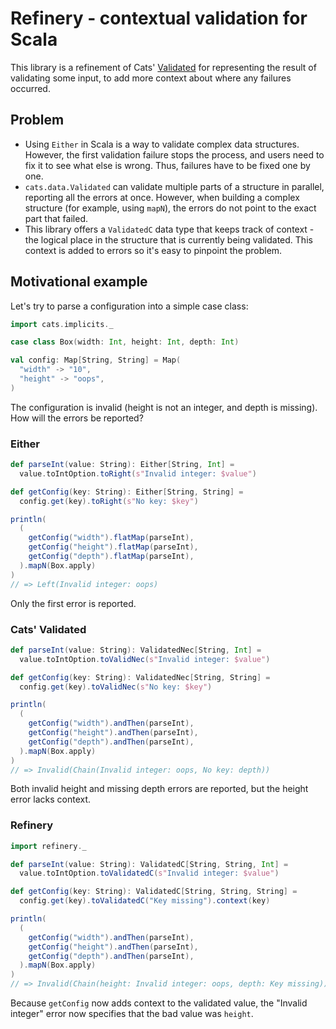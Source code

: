 # Refinery - contextual validation for Scala

This library is a refinement of Cats' [Validated] for representing the result
of validating some input, to add more context about where any failures
occurred.

## Problem

* Using `Either` in Scala is a way to validate complex data structures.
  However, the first validation failure stops the process, and users need
  to fix it to see what else is wrong. Thus, failures have to be fixed one by
  one.
* `cats.data.Validated` can validate multiple parts of a structure in
  parallel, reporting all the errors at once. However, when building a complex
  structure (for example, using `mapN`), the errors do not point to the exact
  part that failed.
* This library offers a `ValidatedC` data type that keeps track of context -
  the logical place in the structure that is currently being validated. This
  context is added to errors so it's easy to pinpoint the problem.

## Motivational example

Let's try to parse a configuration into a simple case class:

```scala
import cats.implicits._

case class Box(width: Int, height: Int, depth: Int)

val config: Map[String, String] = Map(
  "width" -> "10",
  "height" -> "oops",
)
```

The configuration is invalid (height is not an integer, and depth is missing).
How will the errors be reported?

### Either

```scala
def parseInt(value: String): Either[String, Int] =
  value.toIntOption.toRight(s"Invalid integer: $value")

def getConfig(key: String): Either[String, String] =
  config.get(key).toRight(s"No key: $key")

println(
  (
    getConfig("width").flatMap(parseInt),
    getConfig("height").flatMap(parseInt),
    getConfig("depth").flatMap(parseInt),
  ).mapN(Box.apply)
)
// => Left(Invalid integer: oops)
```

Only the first error is reported.

### Cats' Validated

```scala
def parseInt(value: String): ValidatedNec[String, Int] =
  value.toIntOption.toValidNec(s"Invalid integer: $value")

def getConfig(key: String): ValidatedNec[String, String] =
  config.get(key).toValidNec(s"No key: $key")

println(
  (
    getConfig("width").andThen(parseInt),
    getConfig("height").andThen(parseInt),
    getConfig("depth").andThen(parseInt),
  ).mapN(Box.apply)
)
// => Invalid(Chain(Invalid integer: oops, No key: depth))
```

Both invalid height and missing depth errors are reported, but the height
error lacks context.

### Refinery

```scala
import refinery._

def parseInt(value: String): ValidatedC[String, String, Int] =
  value.toIntOption.toValidatedC(s"Invalid integer: $value")

def getConfig(key: String): ValidatedC[String, String, String] =
  config.get(key).toValidatedC("Key missing").context(key)

println(
  (
    getConfig("width").andThen(parseInt),
    getConfig("height").andThen(parseInt),
    getConfig("depth").andThen(parseInt),
  ).mapN(Box.apply)
)
// => Invalid(Chain(height: Invalid integer: oops, depth: Key missing))
```

Because `getConfig` now adds context to the validated value, the "Invalid
integer" error now specifies that the bad value was `height`.

[Validated]: https://typelevel.org/cats/datatypes/validated.html
